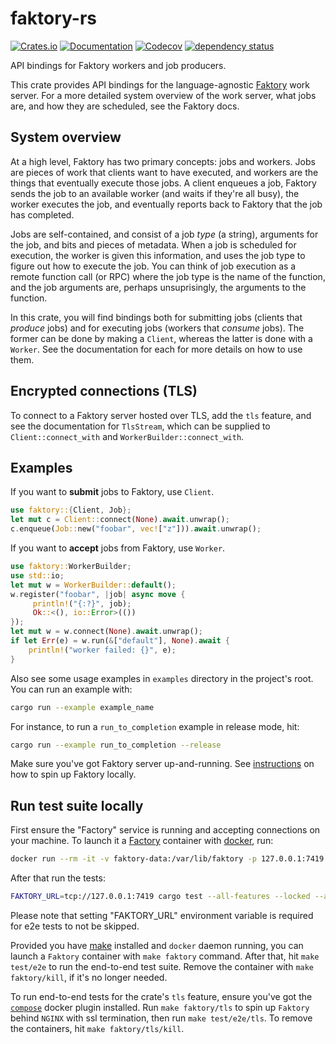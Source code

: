 # faktory-rs

[![Crates.io](https://img.shields.io/crates/v/faktory.svg)](https://crates.io/crates/faktory)
[![Documentation](https://docs.rs/faktory/badge.svg)](https://docs.rs/faktory/)
[![Codecov](https://codecov.io/github/jonhoo/faktory-rs/coverage.svg?branch=master)](https://codecov.io/gh/jonhoo/faktory-rs)
[![dependency status](https://deps.rs/repo/github/jonhoo/faktory-rs/status.svg)](https://deps.rs/repo/github/jonhoo/faktory-rs)

API bindings for Faktory workers and job producers.

This crate provides API bindings for the language-agnostic
[Faktory](https://github.com/contribsys/faktory) work server. For a more detailed system
overview of the work server, what jobs are, and how they are scheduled, see the Faktory docs.

## System overview

At a high level, Faktory has two primary concepts: jobs and workers. Jobs are pieces of work
that clients want to have executed, and workers are the things that eventually execute those
jobs. A client enqueues a job, Faktory sends the job to an available worker (and waits if
they're all busy), the worker executes the job, and eventually reports back to Faktory that the
job has completed.

Jobs are self-contained, and consist of a job _type_ (a string), arguments for the job, and
bits and pieces of metadata. When a job is scheduled for execution, the worker is given this
information, and uses the job type to figure out how to execute the job. You can think of job
execution as a remote function call (or RPC) where the job type is the name of the function,
and the job arguments are, perhaps unsuprisingly, the arguments to the function.

In this crate, you will find bindings both for submitting jobs (clients that _produce_ jobs)
and for executing jobs (workers that _consume_ jobs). The former can be done by making a
`Client`, whereas the latter is done with a `Worker`. See the documentation for each for
more details on how to use them.

## Encrypted connections (TLS)

To connect to a Faktory server hosted over TLS, add the `tls` feature, and see the
documentation for `TlsStream`, which can be supplied to `Client::connect_with` and
`WorkerBuilder::connect_with`.

## Examples

If you want to **submit** jobs to Faktory, use `Client`.

```rust
use faktory::{Client, Job};
let mut c = Client::connect(None).await.unwrap();
c.enqueue(Job::new("foobar", vec!["z"])).await.unwrap();
```

If you want to **accept** jobs from Faktory, use `Worker`.

```rust
use faktory::WorkerBuilder;
use std::io;
let mut w = WorkerBuilder::default();
w.register("foobar", |job| async move {
     println!("{:?}", job);
     Ok::<(), io::Error>(())
});
let mut w = w.connect(None).await.unwrap();
if let Err(e) = w.run(&["default"], None).await {
    println!("worker failed: {}", e);
}
```

Also see some usage examples in `examples` directory in the project's root. You can run an example with:

```bash
cargo run --example example_name
```

For instance, to run a `run_to_completion` example in release mode, hit:

```bash
cargo run --example run_to_completion --release
```
Make sure you've got Faktory server up-and-running. See [instructions](#run-test-suite-locally) on how to spin up Faktory locally.

## Run test suite locally
First ensure the "Factory" service is running and accepting connections on your machine.
To launch it a [Factory](https://hub.docker.com/r/contribsys/faktory/) container with [docker](https://docs.docker.com/engine/install/), run:

```bash
docker run --rm -it -v faktory-data:/var/lib/faktory -p 127.0.0.1:7419:7419 -p 127.0.0.1:7420:7420 contribsys/faktory:latest /faktory -b :7419 -w :7420
```

After that run the tests:

```bash
FAKTORY_URL=tcp://127.0.0.1:7419 cargo test --all-features --locked --all-targets
```

Please note that setting "FAKTORY_URL" environment variable is required for e2e tests to not be skipped.

Provided you have [make](https://www.gnu.org/software/make/#download) installed and `docker` daemon running,
you can launch a `Faktory` container with `make faktory` command. After that, hit `make test/e2e` to run the end-to-end test suite.
Remove the container with `make faktory/kill`, if it's no longer needed.

To run end-to-end tests for the crate's `tls` feature, ensure you've got the [`compose`](https://docs.docker.com/compose/install/) docker plugin installed.
Run `make faktory/tls` to spin up `Faktory` behind `NGINX` with ssl termination, then run `make test/e2e/tls`. To remove the containers, hit `make faktory/tls/kill`.
